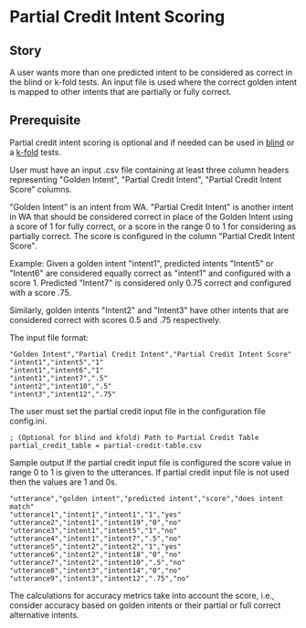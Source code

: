 # Partial Credit Intent Scoring

## Story
A user wants more than one predicted intent to be considered as correct in the blind or k-fold tests. An input file is used where the correct golden intent is mapped to other intents that are partially or fully correct.


## Prerequisite

Partial credit intent scoring is optional and if needed can be used in [blind](blind.md) or a [ k-fold](kfold.md) tests.

User must have an input .csv file containing at least three column headers representing "Golden Intent", "Partial Credit Intent", "Partial Credit Intent Score" columns.

"Golden Intent" is an intent from WA. "Partial Credit Intent" is another intent in WA that should be considered correct in place of the Golden Intent using a score of 1 for fully correct, or a score in the range 0 to 1 for considering as partially correct. The score is configured in the column "Partial Credit Intent Score".

Example:
Given a golden intent "intent1", predicted intents "Intent5" or "Intent6" are considered equally correct as "intent1" and configured with a score 1. Predicted "Intent7" is considered only 0.75 correct and configured with a score .75.

Similarly, golden intents "Intent2" and "Intent3" have other intents that are considered correct with scores 0.5 and .75 respectively.

The input file format:

```
"Golden Intent","Partial Credit Intent","Partial Credit Intent Score"
"intent1","intent5","1"
"intent1","intent6","1"
"intent1","intent7",".5"
"intent2","intent10",".5"
"intent3","intent12",".75"
```

The user must set the partial credit input file in the configuration file config.ini.

```
; (Optional for blind and kfold) Path to Partial Credit Table
partial_credit_table = partial-credit-table.csv
```

Sample output
If the partial credit input file is configured the score value in range 0 to 1 is given to the utterances. If partial credit input file is not used then the values are 1 and 0s. 

```
"utterance","golden intent","predicted intent","score","does intent match"
"utterance1","intent1","intent1","1","yes"
"utterance2","intent1","intent19","0","no"
"utterance3","intent1","intent5","1","no"
"utterance4","intent1","intent7",".5","no"
"utterance5","intent2","intent2","1","yes"
"utterance6","intent2","intent18","0","no"
"utterance7","intent2","intent10",".5","no"
"utterance8","intent3","intent14","0","no"
"utterance9","intent3","intent12",".75","no"
```


The calculations for accuracy metrics take into account the score, i.e., consider accuracy based on golden intents or their partial or full correct alternative intents.
